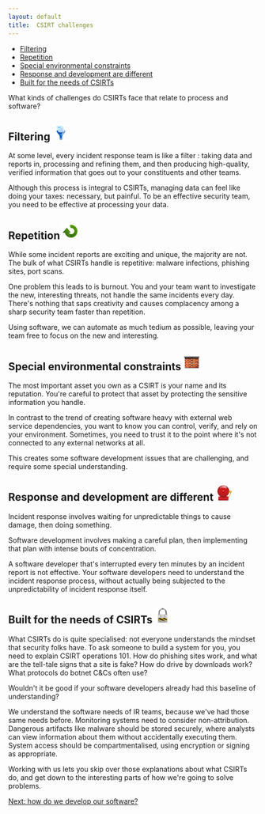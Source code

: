 ```yaml
---
layout: default
title:  CSIRT challenges
---
```

<p id="#toc">
    <ul>
        <li><a href="#filtering">Filtering</a></li>
        <li><a href="#repetition">Repetition</a></li>
        <li><a href="#special_environmental_constraints">Special environmental constraints</a></li>
        <li><a href="#response_and_development_are_different">Response and development are different</a></li>
        <li><a href="#built_for_the_needs_of_csirts">Built for the needs of CSIRTs</a></li>
    </ul>
</p>

What kinds of challenges do CSIRTs face that relate to process and software?

## Filtering <img src="/img/head_icons/filter.png" />

At some level, every incident response team is like a filter : taking data and reports in, processing and refining them, and then producing high-quality, verified information that goes out to your constituents and other teams.

Although this process is integral to CSIRTs, managing data can feel like doing your taxes: necessary, but painful. To be an effective security team, you need to be effective at processing your data. 

## Repetition <img src="/img/head_icons/arrow_cycle.png" />

While some incident reports are exciting and unique, the majority are not. The bulk of what CSIRTs handle is repetitive: malware infections, phishing sites, port scans.

One problem this leads to is burnout. You and your team want to investigate the new, interesting threats, not handle the same incidents every day. There's nothing that saps creativity and causes complacency among a sharp security team faster than repetition.

Using software, we can automate as much tedium as possible, leaving your team free to focus on the new and interesting.

## Special environmental constraints <img src="/img/head_icons/firewall.png" />

The most important asset you own as a CSIRT is your name and its reputation. You're careful to protect that asset by protecting the sensitive information you handle.

In contrast to the trend of creating software heavy with external web service dependencies, you want to know you can control, verify, and rely on your environment. Sometimes, you need to trust it to the point where it's not connected to any external networks at all.

This creates some software development issues that are challenging, and require some special understanding.

## Response and development are different <img src="/img/head_icons/alarm.png" />

Incident response involves waiting for unpredictable things to cause damage, then doing something.

Software development involves making a careful plan, then implementing that plan with intense bouts of concentration.

A software developer that's interrupted every ten minutes by an incident report is not effective. Your software developers need to understand the incident response process, without actually being subjected to the unpredictability of incident response itself. 

## Built for the needs of CSIRTs <img src="/img/head_icons/lock.png" />

What CSIRTs do is quite specialised: not everyone understands the mindset that security folks have. To ask someone to build a system for you, you need to explain CSIRT operations 101. How do phishing sites work, and what are the tell-tale signs that a site is fake? How do drive by downloads work? What protocols do botnet C&Cs often use?

Wouldn't it be good if your software developers already had this baseline of understanding?

We understand the software needs of IR teams, because we've had those same needs before.  Monitoring systems need to consider non-attribution. Dangerous artifacts like malware should be stored securely, where analysts can view information about them without accidentally executing them.  System access should be compartmentalised, using encryption or signing as appropriate.

Working with us lets you skip over those explanations about what CSIRTs do, and get down to the interesting parts of how we're going to solve problems.

<p><a href="/development">Next: how do we develop our software?</a></p>
